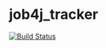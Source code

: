 # job4j_tracker

[![Build Status](https://app.travis-ci.com/Fredfromhell/job4j_tracker.svg?branch=master)](https://app.travis-ci.com/Fredfromhell/job4j_tracker)